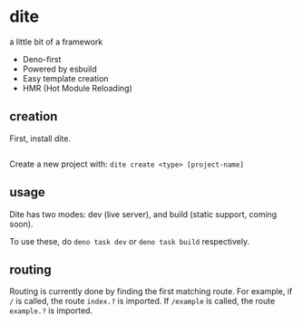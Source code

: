 # dite

a little bit of a framework

- Deno-first
- Powered by esbuild
- Easy template creation
- HMR (Hot Module Reloading)

## creation

First, install dite.

```bash
```

Create a new project with: `dite create <type> [project-name]`

## usage

Dite has two modes: dev (live server), and build (static support, coming soon).

To use these, do `deno task dev` or `deno task build` respectively.

## routing

Routing is currently done by finding the first matching route. For example, if
`/` is called, the route `index.?` is imported. If `/example` is called, the
route `example.?` is imported.
